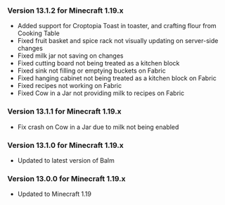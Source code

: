 ### Version 13.1.2 for Minecraft 1.19.x

- Added support for Croptopia Toast in toaster, and crafting flour from Cooking Table
- Fixed fruit basket and spice rack not visually updating on server-side changes
- Fixed milk jar not saving on changes
- Fixed cutting board not being treated as a kitchen block
- Fixed sink not filling or emptying buckets on Fabric
- Fixed hanging cabinet not being treated as a kitchen block on Fabric
- Fixed recipes not working on Fabric
- Fixed Cow in a Jar not providing milk to recipes on Fabric

### Version 13.1.1 for Minecraft 1.19.x

- Fix crash on Cow in a Jar due to milk not being enabled

### Version 13.1.0 for Minecraft 1.19.x

- Updated to latest version of Balm

### Version 13.0.0 for Minecraft 1.19.x

- Updated to Minecraft 1.19